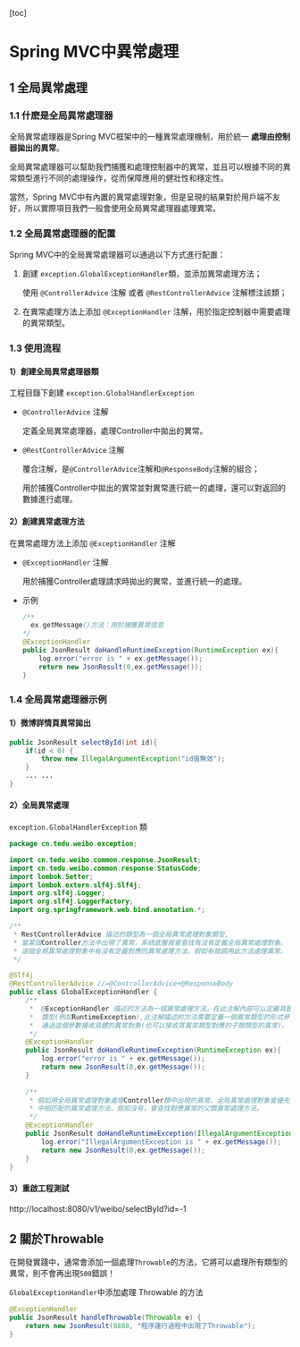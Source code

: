 [toc]

# Spring MVC中異常處理

## 1 全局異常處理

### 1.1 什麽是全局異常處理器

全局異常處理器是Spring MVC框架中的一種異常處理機制，用於統一 **處理由控制器拋出的異常**。

全局異常處理器可以幫助我們捕獲和處理控制器中的異常，並且可以根據不同的異常類型進行不同的處理操作，從而保障應用的健壯性和穩定性。

當然，Spring MVC中有內置的異常處理對象，但是呈現的結果對於用戶端不友好，所以實際項目我們一般會使用全局異常處理器處理異常。



### 1.2 全局異常處理器的配置

Spring MVC中的全局異常處理器可以通過以下方式進行配置：

1. 創建 `exception.GlobalExceptionHandler`類，並添加異常處理方法；

   使用 `@ControllerAdvice` 注解 或者 `@RestControllerAdvice` 注解標注該類；

2. 在異常處理方法上添加 `@ExceptionHandler` 注解，用於指定控制器中需要處理的異常類型。



### 1.3 使用流程

#### 1）創建全局異常處理器類

工程目錄下創建 `exception.GlobalHandlerException`

* `@ControllerAdvice` 注解

  定義全局異常處理器，處理Controller中拋出的異常。

* `@RestControllerAdvice` 注解

  覆合注解，是`@ControllerAdvice`注解和`@ResponseBody`注解的組合；

  用於捕獲Controller中拋出的異常並對異常進行統一的處理，還可以對返回的數據進行處理。

#### 2）創建異常處理方法

在異常處理方法上添加 `@ExceptionHandler` 注解

* `@ExceptionHandler` 注解

  用於捕獲Controller處理請求時拋出的異常，並進行統一的處理。

* 示例

  ```java
  /**
  	ex.getMessage()方法：用於捕獲異常信息
  */
  @ExceptionHandler
  public JsonResult doHandleRuntimeException(RuntimeException ex){
      log.error("error is " + ex.getMessage());
      return new JsonResult(0,ex.getMessage());
  }
  ```

  

### 1.4 全局異常處理器示例

#### 1）微博詳情頁異常拋出

```java
public JsonResult selectById(int id){
    if(id < 0) {
        throw new IllegalArgumentException("id值無效");
    }
    ... ...
}
```

#### 2）全局異常處理

`exception.GlobalHandlerException` 類

```java
package cn.tedu.weibo.exception;

import cn.tedu.weibo.common.response.JsonResult;
import cn.tedu.weibo.common.response.StatusCode;
import lombok.Setter;
import lombok.extern.slf4j.Slf4j;
import org.slf4j.Logger;
import org.slf4j.LoggerFactory;
import org.springframework.web.bind.annotation.*;

/**
 * RestControllerAdvice 描述的類型為一個全局異常處理對象類型,
 * 當某個Controller方法中出現了異常，系統底層就會查找有沒有定義全局異常處理對象。
 * 這個全局異常處理對象中有沒有定義對應的異常處理方法，假如有就調用此方法處理異常。
 */

@Slf4j
@RestControllerAdvice //=@ControllerAdvice+@ResponseBody
public class GlobalExceptionHandler {
    /**
     *  @ExceptionHandler 描述的方法為一個異常處理方法，在此注解內部可以定義具體的異常處理
     *  類型(例如RuntimeException),此注解描述的方法需要定義一個異常類型的形式參數，
     *  通過這個參數接收具體的異常對象(也可以接收其異常類型對應的子類類型的異常)。
     */
    @ExceptionHandler
    public JsonResult doHandleRuntimeException(RuntimeException ex){
        log.error("error is " + ex.getMessage());
        return new JsonResult(0,ex.getMessage());
    }
    
    /**
     * 假如用全局異常處理對象處理Controller類中出現的異常，全局異常處理對象會優先查找與Controller
     * 中相匹配的異常處理方法，假如沒有，會查找對應異常的父類異常處理方法。
     */
    @ExceptionHandler
    public JsonResult doHandleRuntimeException(IllegalArgumentException ex){
        log.error("IllegalArgumentException is " + ex.getMessage());
        return new JsonResult(0,ex.getMessage());
    }
}
```

#### 3）重啟工程測試

http://localhost:8080/v1/weibo/selectById?id=-1



## 2 關於Throwable

在開發實踐中，通常會添加一個處理`Throwable`的方法，它將可以處理所有類型的異常，則不會再出現`500`錯誤！

`GlobalExceptionHandler`中添加處理 Throwable 的方法

```java
@ExceptionHandler
public JsonResult handleThrowable(Throwable e) {
    return new JsonResult(8888, "程序運行過程中出現了Throwable");
}
```
